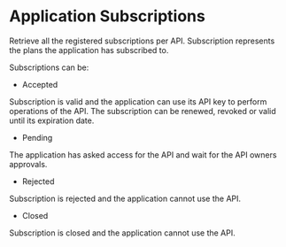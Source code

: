 # Application Subscriptions

Retrieve all the registered subscriptions per API. Subscription represents the plans the application has subscribed to.

Subscriptions can be:

* Accepted

Subscription is valid and the application can use its API key to perform operations of the API.
The subscription can be renewed, revoked or valid until its expiration date.

* Pending

The application has asked access for the API and wait for the API owners approvals.

* Rejected

Subscription is rejected and the application cannot use the API.

* Closed

Subscription is closed and the application cannot use the API.
